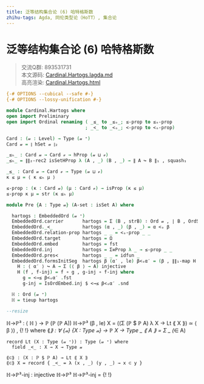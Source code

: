 ```yaml
---
title: 泛等结构集合论 (6) 哈特格斯数
zhihu-tags: Agda, 同伦类型论（HoTT）, 集合论
---
```


# 泛等结构集合论 (6) 哈特格斯数

> 交流Q群: 893531731  
> 本文源码: [Cardinal.Hartogs.lagda.md](https://github.com/choukh/USST/blob/main/src/Cardinal/Hartogs.lagda.md)  
> 高亮渲染: [Cardinal.Hartogs.html](https://choukh.github.io/USST/Cardinal.Hartogs.html)  

```agda
{-# OPTIONS --cubical --safe #-}
{-# OPTIONS --lossy-unification #-}

module Cardinal.Hartogs where
open import Preliminary
open import Ordinal renaming ( _≤_ to _≤ₒ_; ≤-prop to ≤ₒ-prop
                             ; _<_ to _<ₒ_; <-prop to <ₒ-prop)
```

```agda
Card : (𝓊 : Level) → Type (𝓊 ⁺)
Card 𝓊 = ∥ hSet 𝓊 ∥₂
```

```agda
_≤ₕ_ : Card 𝓊 → Card 𝓋 → hProp (𝓊 ⊔ 𝓋)
_≤ₕ_ = ∥∥₂-rec2 isSetHProp λ (A , _) (B , _) → ∥ A ↪ B ∥₁ , squash₁
```

```agda
_≤_ : Card 𝓊 → Card 𝓋 → Type (𝓊 ⊔ 𝓋)
κ ≤ μ = ⟨ κ ≤ₕ μ ⟩

≤-prop : (κ : Card 𝓊) (μ : Card 𝓋) → isProp (κ ≤ μ)
≤-prop κ μ = str (κ ≤ₕ μ)
```

```agda
module Pre {A : Type 𝓊} (A-set : isSet A) where

  hartogs : EmbeddedOrd (𝓊 ⁺)
  EmbeddedOrd.carrier       hartogs = Σ (B , strB) ∶ Ord 𝓊 , ∣ B , OrdStr.underlying-set strB ∣₂ ≤ ∣ A , A-set ∣₂
  EmbeddedOrd._≺_           hartogs (α , _) (β , _) = α <ₒ β
  EmbeddedOrd.relation-prop hartogs _ _ = <ₒ-prop _ _
  EmbeddedOrd.target        hartogs = Ω
  EmbeddedOrd.embed         hartogs = fst
  EmbeddedOrd.inj           hartogs = Σ≡Prop λ _ → ≤-prop _ _
  EmbeddedOrd.pres≺         hartogs _ _ = idfun _
  EmbeddedOrd.formsInitSeg  hartogs β (α′ , le) β<ₒα′ = (β , ∥∥₁-map H le) , β<ₒα′ , refl where
    H : ⟨ α′ ⟩ ↪ A → Σ (⟨ β ⟩ → A) injective
    H (f , f-inj) = f ∘ g , g-inj ∘ f-inj where
      g = <→≤ β<ₒα′ .fst
      g-inj = IsOrdEmbed.inj $ <→≤ β<ₒα′ .snd
```

```agda
  ℍ : Ord (𝓊 ⁺)
  ℍ = tieup hartogs
```

```agda
--resize
```


  ℍ→ℙ³ : ⟨ ℍ ⟩ → ℙ (ℙ (ℙ A))
  ℍ→ℙ³ (β , le) X = ((Σ (ℙ $ ℙ A) λ X → Lt ⟪ X ⟫) ≃ ⟨ β ⟩) , {!   !}
    where
    ⟪_⟫ : ∀ {𝓊} {X : Type 𝓊} → ℙ X → Type _
    ⟪ A ⟫ = Σ _ (_∈ A)
  
    record Lt (X : Type (𝓊 ⁺)) : Type (𝓊 ⁺) where
      field _<_ : X → X → Type 𝓊

    ⟪⊂⟫ : (X : ℙ $ ℙ A) → Lt ⟪ X ⟫
    ⟪⊂⟫ X = record { _<_ = λ (x , _) (y , _) → x ⊂ y }

  ℍ→ℙ³-inj : injective ℍ→ℙ³
  ℍ→ℙ³-inj = {!   !}

